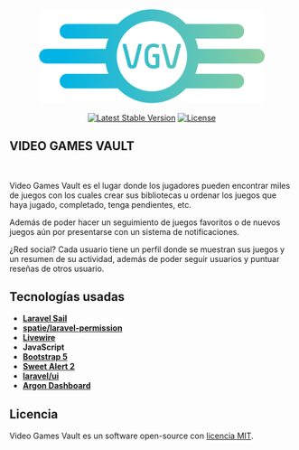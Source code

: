 <p align="center"><a href="https://laravel.com" target="_blank"><img src="public/img/logos/VGV.svg" width="400" alt="VGV Logo"></a></p>

<p align="center">
<a href="https://packagist.org/packages/laravel/framework"><img src="https://img.shields.io/packagist/v/laravel/framework" alt="Latest Stable Version"></a>
<a href="https://packagist.org/packages/laravel/framework"><img src="https://img.shields.io/packagist/l/laravel/framework" alt="License"></a>
</p>

## VIDEO GAMES VAULT

<br />

Video Games Vault es el lugar donde los jugadores pueden encontrar miles de juegos con los cuales crear sus bibliotecas u ordenar los juegos que haya jugado, completado, tenga pendientes, etc.

Además de poder hacer un seguimiento de juegos favoritos o de nuevos juegos aún por presentarse con un sistema de notificaciones.

¿Red social? Cada usuario tiene un perfil donde se muestran sus juegos y un resumen de su actividad, además de poder seguir usuarios y puntuar reseñas de otros usuario.

## Tecnologías usadas

- **[Laravel Sail](https://laravel.com/docs/10.x/sail)**
- **[spatie/laravel-permission](https://spatie.be/docs/laravel-permission/v5/introduction)**
- **[Livewire](https://laravel-livewire.com/)**
- **JavaScript**
- **[Bootstrap 5](https://getbootstrap.com/)**
- **[Sweet Alert 2](https://sweetalert2.github.io/)**
- **[laravel/ui](https://packagist.org/packages/laravel/ui)**
- **[Argon Dashboard](https://www.creative-tim.com/product/argon-dashboard-laravel)**


## Licencia

Video Games Vault es un software open-source con [licencia MIT](https://opensource.org/licenses/MIT).
